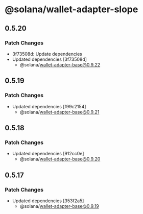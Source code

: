 # @solana/wallet-adapter-slope

## 0.5.20

### Patch Changes

-   3f73508d: Update dependencies
-   Updated dependencies [3f73508d]
    -   @solana/wallet-adapter-base@0.9.22

## 0.5.19

### Patch Changes

-   Updated dependencies [f99c2154]
    -   @solana/wallet-adapter-base@0.9.21

## 0.5.18

### Patch Changes

-   Updated dependencies [912cc0e]
    -   @solana/wallet-adapter-base@0.9.20

## 0.5.17

### Patch Changes

-   Updated dependencies [353f2a5]
    -   @solana/wallet-adapter-base@0.9.19
